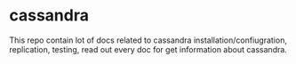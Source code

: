 # cassandra
This repo contain lot of docs related to cassandra installation/confiugration, replication, testing, read out every doc for get information about cassandra.
